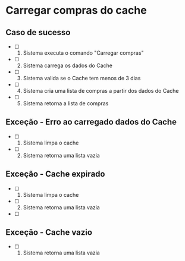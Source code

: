 # Carregar compras do cache

## Caso de sucesso


- [ ] 1. Sistema executa o comando "Carregar compras"
- [ ] 2. Sistema carrega os dados do Cache
- [ ] 3. Sistema valida se o Cache tem menos de 3 dias
- [ ] 4. Sistema cria uma lista de compras a partir dos dados do Cache
- [ ] 5. Sistema retorna a lista de compras

## Exceção - Erro ao carregado dados do Cache


- [ ] 1. Sistema limpa o cache
- [ ] 2. Sistema retorna uma lista vazia
## Exceção - Cache expirado


- [ ] 1. Sistema limpa o cache
- [ ] 2. Sistema retorna uma lista vazia
- [ ] 



## Exceção - Cache vazio


- [ ] 1. Sistema retorna uma lista vazia

